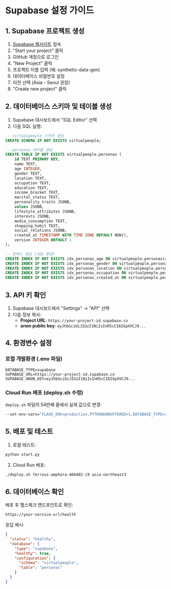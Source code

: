 # Supabase 설정 가이드

## 1. Supabase 프로젝트 생성

1. [Supabase 웹사이트](https://supabase.com/) 접속
2. "Start your project" 클릭
3. GitHub 계정으로 로그인
4. "New Project" 클릭
5. 프로젝트 이름 입력 (예: synthetic-data-gen)
6. 데이터베이스 비밀번호 설정
7. 리전 선택 (Asia - Seoul 권장)
8. "Create new project" 클릭

## 2. 데이터베이스 스키마 및 테이블 생성

1. Supabase 대시보드에서 "SQL Editor" 선택
2. 다음 SQL 실행:

```sql
-- virtualpeople 스키마 생성
CREATE SCHEMA IF NOT EXISTS virtualpeople;

-- personas 테이블 생성
CREATE TABLE IF NOT EXISTS virtualpeople.personas (
    id TEXT PRIMARY KEY,
    name TEXT,
    age INTEGER,
    gender TEXT,
    location TEXT,
    occupation TEXT,
    education TEXT,
    income_bracket TEXT,
    marital_status TEXT,
    personality_traits JSONB,
    values JSONB,
    lifestyle_attributes JSONB,
    interests JSONB,
    media_consumption TEXT,
    shopping_habit TEXT,
    social_relations JSONB,
    created_at TIMESTAMP WITH TIME ZONE DEFAULT NOW(),
    version INTEGER DEFAULT 1
);

-- 인덱스 생성 (성능 향상)
CREATE INDEX IF NOT EXISTS idx_personas_age ON virtualpeople.personas(age);
CREATE INDEX IF NOT EXISTS idx_personas_gender ON virtualpeople.personas(gender);
CREATE INDEX IF NOT EXISTS idx_personas_location ON virtualpeople.personas(location);
CREATE INDEX IF NOT EXISTS idx_personas_occupation ON virtualpeople.personas(occupation);
CREATE INDEX IF NOT EXISTS idx_personas_created_at ON virtualpeople.personas(created_at);
```

## 3. API 키 확인

1. Supabase 대시보드에서 "Settings" → "API" 선택
2. 다음 정보 복사:
   - **Project URL**: `https://your-project-id.supabase.co`
   - **anon public key**: `eyJhbGciOiJIUzI1NiIsInR5cCI6IkpXVCJ9...`

## 4. 환경변수 설정

### 로컬 개발환경 (.env 파일)
```env
DATABASE_TYPE=supabase
SUPABASE_URL=https://your-project-id.supabase.co
SUPABASE_ANON_KEY=eyJhbGciOiJIUzI1NiIsInR5cCI6IkpXVCJ9...
```

### Cloud Run 배포 (deploy.sh 수정)
`deploy.sh` 파일의 54번째 줄에서 실제 값으로 변경:
```bash
--set-env-vars="FLASK_ENV=production,PYTHONUNBUFFERED=1,DATABASE_TYPE=supabase,SUPABASE_URL=https://실제-프로젝트-id.supabase.co,SUPABASE_ANON_KEY=실제-anon-key" \
```

## 5. 배포 및 테스트

1. 로컬 테스트:
```bash
python start.py
```

2. Cloud Run 배포:
```bash
./deploy.sh ferrous-amphora-466402-i9 asia-northeast3
```

## 6. 데이터베이스 확인

배포 후 헬스체크 엔드포인트로 확인:
```
https://your-service-url/health
```

응답 예시:
```json
{
  "status": "healthy",
  "database": {
    "type": "supabase",
    "healthy": true,
    "configuration": {
      "schema": "virtualpeople",
      "table": "personas"
    }
  }
}
```